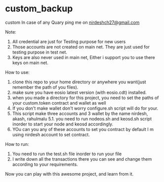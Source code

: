 # custom_backup
custom
In case of any Quary ping me on nirdeshch27@gmail.com

Note:
  1. All credential are  just for Testing purpose for new users
  2. Those accounts are not created on main net. They are just used for testing purpose in test net.
  3. Keys are also never used in main net, Either i support you to use there keys on  main net.

How to use:
  1. clone this repo to your home directory or anywhere you want(just remember the path of you files).
  2. make sure you have eosio latest version (with eosio.cdt) installed.
  3. when you made a directory for this project, you need to set the paths of your custom.token contract and wallet as well
  4. If you don't make wallet don't worry configure.sh script will do for your.
  5. This script make three accounts and 3 wallet by the name nirdesh, akash, rahulmalu
    5.1.  you need to run nodeos.sh and keosd.sh script inorder to start your node and keosd accordingly.
  6. YOu  can you any of these accounts to set you contract by default I m using nirdesh account to set contract.
  
How to run:
  1. You need to run the test.sh file inorder to run your file
  2. I write down all the transactions there you  can see and change them according to your requirements.
  
Now you can play with this awesome project, and learn from it.


